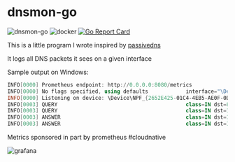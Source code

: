 # dnsmon-go

![dnsmon-go](https://github.com/jonpulsifer/dnsmon-go/workflows/dnsmon-go/badge.svg)
![docker](https://github.com/jonpulsifer/dnsmon-go/workflows/docker/badge.svg)
[![Go Report Card](https://goreportcard.com/badge/github.com/jonpulsifer/dnsmon-go)](https://goreportcard.com/report/github.com/jonpulsifer/dnsmon-go)

This is a little program I wrote inspired by [passivedns](https://github.com/gamelinux/passivedns)

It logs all DNS packets it sees on a given interface

Sample output on Windows:

```powershell
INFO[0000] Prometheus endpoint: http://0.0.0.0:8080/metrics
INFO[0000] No flags specified, using defaults            interface="\Device\NPF_{2652E425-01C4-4EB5-AE0F-0DE011B69C61}" promiscuous=true snaplen=65536
INFO[0000] Listening on device: \Device\NPF_{2652E425-01C4-4EB5-AE0F-0DE011B69C61}
INFO[0003] QUERY                                         class=IN dst=8.8.8.8 id=19712 name=pulsifer.dev opcode=Query rcode="No Error" src=192.168.2.21 type=A
INFO[0003] QUERY                                         class=IN dst=192.168.2.21 id=19712 name=pulsifer.dev opcode=Query rcode="No Error" src=8.8.8.8 type=A
INFO[0003] ANSWER                                        class=IN dst=192.168.2.21 id=19712 ip=192.30.252.153 name=pulsifer.dev opcode=Query rcode="No Error" src=8.8.8.8 type=A
INFO[0003] ANSWER                                        class=IN dst=192.168.2.21 id=19712 ip=192.30.252.154 name=pulsifer.dev opcode=Query rcode="No Error" src=8.8.8.8 type=A
```

Metrics sponsored in part by prometheus #cloudnative

![grafana](https://raw.githubusercontent.com/jonpulsifer/dnsmon-go/master/images/grafana.png)

